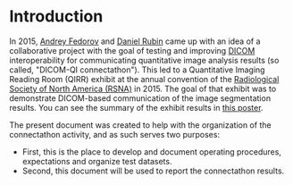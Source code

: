 # Introduction

In 2015, [Andrey Fedorov](http://fedorov.github.io) and [Daniel Rubin](https://med.stanford.edu/profiles/daniel-rubin) came up with an idea of a collaborative project with the goal of testing and improving [DICOM](http://dicom.nema.org/Dicom/about-DICOM.html) interoperability for communicating quantitative image analysis results (so called, "DICOM-QI connectathon"). This led to a Quantitative Imaging Reading Room (QIRR) exhibit at the annual convention of the [Radiological Society of North America (RSNA)](http://rsna.org) in 2015. The goal of that exhibit was to demonstrate DICOM-based communication of the image segmentation results. You can see the summary of the exhibit results in [this poster](https://dx.doi.org/10.6084/m9.figshare.1619877.v1).

The present document was created to help with the organization of the connectathon activity, and as such serves two purposes:
* First, this is the place to develop and document operating procedures, expectations and organize test datasets.
* Second, this document will be used to report the connectathon results.
